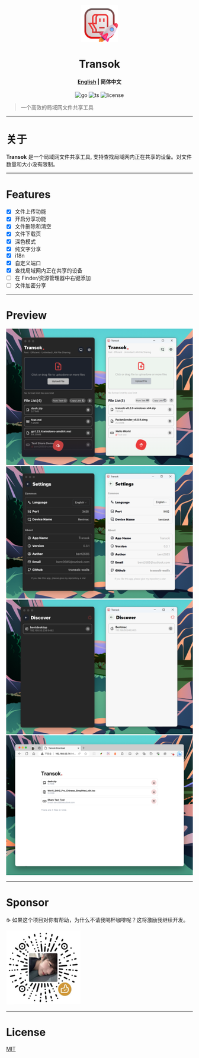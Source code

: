 <div align="center">
  <img src="https://github.com/bent2685/transok-wails/blob/main/readme_assets/logo.png" alt="logo" width="100" height="100" />
</div>

<h1 align="center">Transok</h1>

<h4 align="center"><a href="https://github.com/bent2685/transok-wails/blob/main/README.md">English</a> | <strong>简体中文</strong></h4>

<div align="center">

![go][go-badge]
![ts][ts-badge]
![license][license-badge]

</div>

> 一个高效的局域网文件共享工具

---

# 关于

**Transok** 是一个局域网文件共享工具, 支持查找局域网内正在共享的设备。对文件数量和大小没有限制。

---

# Features

- [x] 文件上传功能
- [x] 开启分享功能
- [x] 文件删除和清空
- [x] 文件下载页
- [x] 深色模式
- [x] 纯文字分享
- [x] i18n
- [x] 自定义端口
- [x] 查找局域网内正在共享的设备
- [ ] 在 Finder/资源管理器中右键添加
- [ ] 文件加密分享

---

# Preview

![preview](https://github.com/bent2685/transok-wails/blob/main/readme_assets/preview1.png)
![preview](https://github.com/bent2685/transok-wails/blob/main/readme_assets/preview2.png)
![preview](https://github.com/bent2685/transok-wails/blob/main/readme_assets/preview3.png)
![preview](https://github.com/bent2685/transok-wails/blob/main/readme_assets/preview4.png)

---

# Sponsor

☕ 如果这个项目对你有帮助，为什么不请我喝杯咖啡呢？这将激励我继续开发。

<img src="https://github.com/bent2685/transok-wails/blob/main/readme_assets/sponsor.jpeg" alt="wechat" width="200" />

---

# License

[MIT](/LICENSE)

[go-badge]: https://img.shields.io/github/go-mod/go-version/bent2685/transok-wails
[ts-badge]: https://badgen.net/badge/-/TypeScript/blue?icon=typescript&label
[license-badge]: https://img.shields.io/github/license/bent2685/transok-wails

